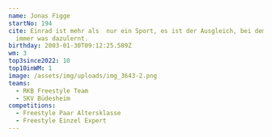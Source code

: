 ```yaml
---
name: Jonas Figge
startNo: 194
cite: Einrad ist mehr als  nur ein Sport, es ist der Ausgleich, bei dem man
  immer was dazulernt.
birthday: 2003-01-30T09:12:25.589Z
wm: 3
top3since2022: 10
top10inWM: 1
image: /assets/img/uploads/img_3643-2.png
teams:
  - RKB Freestyle Team
  - SKV Büdesheim
competitions:
  - Freestyle Paar Altersklasse
  - Freestyle Einzel Expert
---
```

